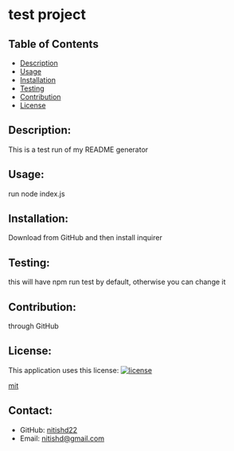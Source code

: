 # test project

  ## Table of Contents
  - [Description](#desc)
  - [Usage](#usage)
  - [Installation](#install)
  - [Testing](#test)
  - [Contribution](#contributors)
  - 
    [License](#license)
    

  ## Description: 
  This is a test run of my README generator

  ## Usage: 
  run node index.js

  ## Installation: 
  Download from GitHub and then install inquirer

  ## Testing: 
  this will have npm run test by default, otherwise you can change it

  ## Contribution: 
  through GitHub

  
  ## License: 

  This application uses this license: 
[![license](https://img.shields.io/badge/license-mit-blue)](https://shields.io)

[mit](https://choosealicense.com/licenses/mit)
  

  ## Contact: 
  - GitHub: [nitishd22](https://github.com/nitishd22)
  - Email: nitishd@gmail.com

